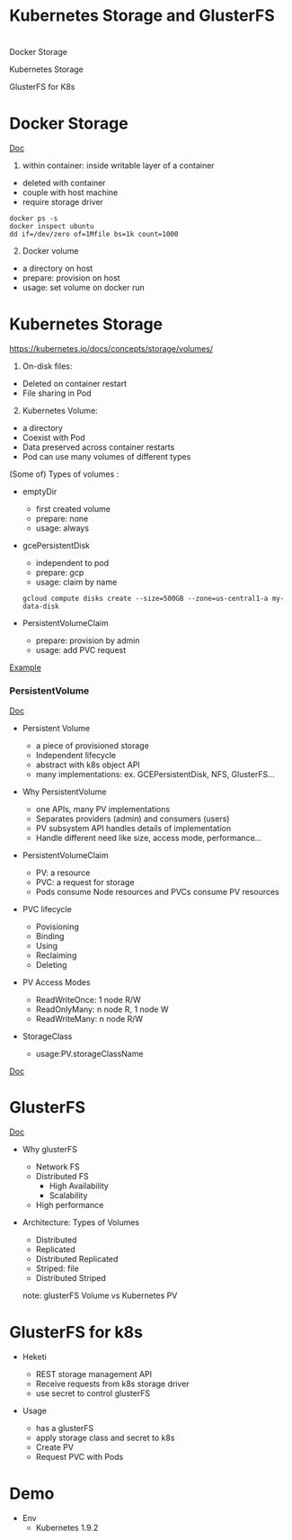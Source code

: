 Kubernetes Storage and GlusterFS
===

#  

Docker Storage

Kubernetes Storage

GlusterFS for K8s

# Docker Storage

[Doc](https://docs.docker.com/storage/)

1. within container: inside writable layer of a container
  * deleted with container 
  * couple with host machine
  * require storage driver

  ```
  docker ps -s
  docker inspect ubuntu
  dd if=/dev/zero of=1Mfile bs=1k count=1000
  ```

2. Docker volume
  * a directory on host
  * prepare: provision on host
  * usage: set volume on docker run

# Kubernetes Storage

https://kubernetes.io/docs/concepts/storage/volumes/

1. On-disk files:
  * Deleted on container restart
  * File sharing in Pod

2. Kubernetes Volume:
  * a directory 
  * Coexist with Pod
  * Data preserved across container restarts
  * Pod can use many volumes of different types

(Some of) Types of volumes :
  * emptyDir
    - first created volume
    - prepare: none
    - usage: always

  * gcePersistentDisk
    - independent to pod
    - prepare: gcp
    - usage: claim by name

    ```
    gcloud compute disks create --size=500GB --zone=us-central1-a my-data-disk
    ```

  * PersistentVolumeClaim
    - prepare: provision by admin
    - usage: add PVC request


  [Example](https://kubernetes.io/docs/tasks/configure-pod-container/configure-persistent-volume-storage/)

### PersistentVolume 
  
  [Doc](https://kubernetes.io/docs/concepts/storage/persistent-volumes/)
  * Persistent Volume
    - a piece of provisioned storage
    - Independent lifecycle
    - abstract with k8s object API
    - many implementations: ex. GCEPersistentDisk, NFS, GlusterFS...

  * Why PersistentVolume
    - one APIs, many PV implementations
    - Separates providers (admin) and consumers (users)
    - PV subsystem API handles details of implementation
    - Handle different need like size, access mode, performance...
  
  * PersistentVolumeClaim
    - PV: a resource 
    - PVC: a request for storage
    - Pods consume Node resources and PVCs consume PV resources 

  * PVC lifecycle
    - Povisioning
    - Binding
    - Using
    - Reclaiming
    - Deleting

  * PV Access Modes
    - ReadWriteOnce: 1 node R/W
    - ReadOnlyMany: n node R, 1 node W
    - ReadWriteMany: n node R/W

  * StorageClass
    - usage:PV.storageClassName

  [Doc](https://kubernetes.io/docs/concepts/storage/storage-classes/)

# GlusterFS

  [Doc](http://docs.gluster.org/en/latest/Administrator%20Guide/GlusterFS%20Introduction/)

  * Why glusterFS
    - Network FS
    - Distributed FS
      - High Availability
      - Scalability
    - High performance

  * Architecture: Types of Volumes
    - Distributed
    - Replicated
    - Distributed Replicated
    - Striped: file 
    - Distributed Striped
    
    note: glusterFS Volume vs Kubernetes PV

# GlusterFS for k8s

  * Heketi
    - REST storage management API
    - Receive requests from k8s storage driver
    - use secret to control glusterFS

  * Usage
    - has a glusterFS
    - apply storage class and secret to k8s
    - Create PV
    - Request PVC with Pods

# Demo  

  * Env
    - Kubernetes 1.9.2
